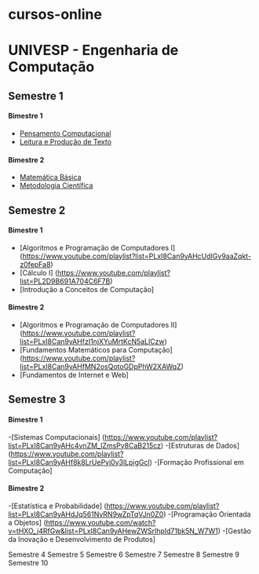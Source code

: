 # cursos-online

# UNIVESP - Engenharia de Computação

## Semestre 1

#### Bimestre 1
- [Pensamento Computacional](https://www.youtube.com/playlist?list=PLxI8Can9yAHdhRx3TIqX_B3C20ETZEV_V)
- [Leitura e Produção de Texto](https://www.youtube.com/playlist?list=PLxI8Can9yAHemh_YJh9GtkIUljZbI7Tvw)

#### Bimestre 2
- [Matemática Básica](https://www.youtube.com/playlist?list=PLxI8Can9yAHfkC-n82rUOWb-A6LYi7U4a)
- [Metodologia Científica](https://www.youtube.com/playlist?list=PLxI8Can9yAHcZW4W6dht9temszDfmDsif)


## Semestre 2

#### Bimestre 1
- [Algoritmos e Programação de Computadores I] (https://www.youtube.com/playlist?list=PLxI8Can9yAHcUdIGv9aaZqkt-z0fepFa8)
- [Cálculo I] (https://www.youtube.com/playlist?list=PL2D9B691A704C6F7B)
- [Introdução a Conceitos de Computação]

#### Bimestre 2
- [Algoritmos e Programação de Computadores II] (https://www.youtube.com/playlist?list=PLxI8Can9yAHfzI1njXYuMrtKcN5aLlCzw)
- [Fundamentos Matemáticos para Computação] (https://www.youtube.com/playlist?list=PLxI8Can9yAHfMN2osQotoGDpPhW2XAWqZ)
- [Fundamentos de Internet e Web]

## Semestre 3

#### Bimestre 1
-[Sistemas Computacionais] (https://www.youtube.com/playlist?list=PLxI8Can9yAHc4vnZM_lZmsPy8CaB215cz)
-[Estruturas de Dados] (https://www.youtube.com/playlist?list=PLxI8Can9yAHf8k8LrUePyj0y3lLpigGcl)
-[Formação Profissional em Computação]

#### Bimestre 2
-[Estatística e Probabilidade] (https://www.youtube.com/playlist?list=PLxI8Can9yAHdJq561NyRN9wZpTqVJn0Z0)
-[Programação Orientada a Objetos] (https://www.youtube.com/watch?v=tHXO_j4RfGw&list=PLxI8Can9yAHewZWSrlhpId71bk5N_W7W1)
-[Gestão da Inovação e Desenvolvimento de Produtos]

Semestre 4
Semestre 5
Semestre 6
Semestre 7
Semestre 8
Semestre 9
Semestre 10
